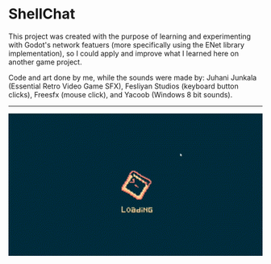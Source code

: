 # ShellChat

This project was created with the purpose of learning and experimenting with Godot's network featuers (more specifically using the ENet library implementation), so I could apply and improve what I learned here on another game project.


Code and art done by me, while the sounds were made by: Juhani Junkala (Essential Retro Video Game SFX), Fesliyan Studios (keyboard button clicks), Freesfx (mouse click), and Yacoob (Windows 8 bit sounds).

---

![screen](shellchatx2.GIF)
